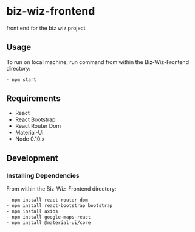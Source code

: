 # biz-wiz-frontend

front end for the biz wiz project

## Usage

To run on local machine, run command from within the Biz-Wiz-Frontend directory:

```sh
- npm start
```

## Requirements

- React
- React Bootstrap
- React Router Dom
- Material-UI
- Node 0.10.x

## Development

### Installing Dependencies

From within the Biz-Wiz-Frontend directory:

```sh
- npm install react-router-dom
- npm install react-bootstrap bootstrap 
- npm install axios
- npm install google-maps-react
- npm install @material-ui/core
```
